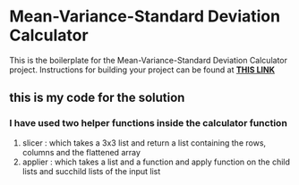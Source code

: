 # Mean-Variance-Standard Deviation Calculator

This is the boilerplate for the Mean-Variance-Standard Deviation Calculator project. Instructions for building your project can be found at [**THIS LINK**](https://www.freecodecamp.org/learn/data-analysis-with-python/data-analysis-with-python-projects/mean-variance-standard-deviation-calculator)

## this is my code for the solution 
### I have used two helper functions inside the calculator function 
1. slicer : which takes a 3x3 list and return a list containing the rows, columns and the flattened array
2. applier : which takes a list and a function and apply function on the child lists and succhild lists of the input list

